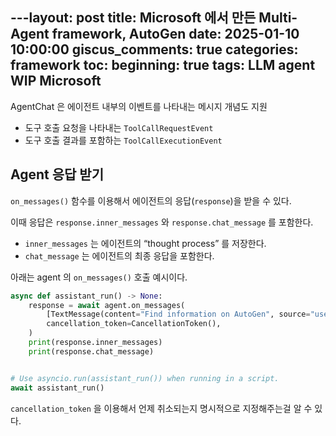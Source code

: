 ---layout: post
title: Microsoft 에서 만든 Multi-Agent framework, AutoGen
date: 2025-01-10 10:00:00
giscus_comments: true
categories: framework
toc:
  beginning: true
tags: LLM agent WIP Microsoft
---

AgentChat 은 에이전트 내부의 이벤트를 나타내는 메시지 개념도 지원

- 도구 호출 요청을 나타내는 `ToolCallRequestEvent`
- 도구 호출 결과를 포함하는 `ToolCallExecutionEvent`

## Agent 응답 받기

`on_messages()` 함수를 이용해서 에이전트의 응답(`response`)을 받을 수 있다.

이때 응답은 `response.inner_messages` 와 `response.chat_message` 를 포함한다.

- `inner_messages` 는 에이전트의 “thought process” 를 저장한다.
- `chat_message` 는 에이전트의 최종 응답을 포함한다.

아래는 agent 의 `on_messages()` 호출 예시이다.

```python
async def assistant_run() -> None:
    response = await agent.on_messages(
        [TextMessage(content="Find information on AutoGen", source="user")],
        cancellation_token=CancellationToken(),
    )
    print(response.inner_messages)
    print(response.chat_message)


# Use asyncio.run(assistant_run()) when running in a script.
await assistant_run()
```

`cancellation_token` 을 이용해서 언제 취소되는지 명시적으로 지정해주는걸 알 수 있다.

